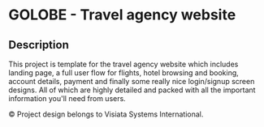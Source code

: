 # GOLOBE - Travel agency website

## Description

This project is template for the travel agency website which includes landing page, a full user flow for flights, hotel browsing and booking, account details, payment and finally some really nice login/signup screen designs. All of which are highly detailed and packed with all the important information you'll need from users.

© Project design belongs to Visiata Systems International.